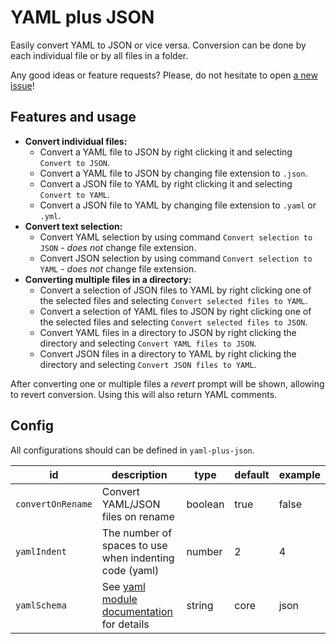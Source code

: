# YAML plus JSON

Easily convert YAML to JSON or vice versa. Conversion can be done by each individual file or by all files in a folder.

Any good ideas or feature requests? Please, do not hesitate to open [a new issue](https://github.com/hilleer/vscode-yaml-plus-json/issues/new)!

## Features and usage

* **Convert individual files:**
	* Convert a YAML file to JSON by right clicking it and selecting `Convert to JSON`.
	* Convert a YAML file to JSON by changing file extension to `.json`.
	* Convert a JSON file to YAML by right clicking it and selecting `Convert to YAML`.
	* Convert a JSON file to YAML by changing file extension to `.yaml` or `.yml`.
* **Convert text selection:**
	* Convert YAML selection by using command `Convert selection to JSON` - _does not_ change file extension.
	* Convert JSON selection by using command `Convert selection to YAML` - _does not_ change file extension.
* **Converting multiple files in a directory:**
	* Convert a selection of JSON files to YAML by right clicking one of the selected files and selecting `Convert selected files to YAML`.
	* Convert a selection of YAML files to JSON by right clicking one of the selected files and selecting `Convert selected files to JSON`.
	* Convert YAML files in a directory to JSON by right clicking the directory and selecting `Convert YAML files to JSON`.
	* Convert JSON files in a directory to YAML by right clicking the directory and selecting `Convert JSON files to YAML`.

After converting one or multiple files a _revert_ prompt will be shown, allowing to revert conversion. Using this will also return YAML comments.

## Config

All configurations should can be defined in `yaml-plus-json`.

| id                | description                                                                                                             | type    | default | example |
|-------------------|-------------------------------------------------------------------------------------------------------------------------|---------|---------|---------|
| `convertOnRename` | Convert YAML/JSON files on rename                                                                                       | boolean | true    | false   |
| `yamlIndent`      | The number of spaces to use when indenting code (yaml)                                                                  | number  | 2       | 4       |
| `yamlSchema`      | See [yaml module documentation](https://github.com/eemeli/yaml/blob/master/docs/03_options.md#data-schemas) for details | string  | core    | json    |
